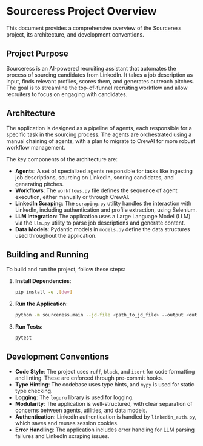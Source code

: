 # Sourceress Project Overview

This document provides a comprehensive overview of the Sourceress project, its architecture, and development conventions.

## Project Purpose

Sourceress is an AI-powered recruiting assistant that automates the process of sourcing candidates from LinkedIn. It takes a job description as input, finds relevant profiles, scores them, and generates outreach pitches. The goal is to streamline the top-of-funnel recruiting workflow and allow recruiters to focus on engaging with candidates.

## Architecture

The application is designed as a pipeline of agents, each responsible for a specific task in the sourcing process. The agents are orchestrated using a manual chaining of agents, with a plan to migrate to CrewAI for more robust workflow management.

The key components of the architecture are:

*   **Agents**: A set of specialized agents responsible for tasks like ingesting job descriptions, sourcing on LinkedIn, scoring candidates, and generating pitches.
*   **Workflows**: The `workflows.py` file defines the sequence of agent execution, either manually or through CrewAI.
*   **LinkedIn Scraping**: The `scraping.py` utility handles the interaction with LinkedIn, including authentication and profile extraction, using Selenium.
*   **LLM Integration**: The application uses a Large Language Model (LLM) via the `llm.py` utility to parse job descriptions and generate content.
*   **Data Models**: Pydantic models in `models.py` define the data structures used throughout the application.

## Building and Running

To build and run the project, follow these steps:

1.  **Install Dependencies**:
    ```bash
    pip install -e .[dev]
    ```

2.  **Run the Application**:
    ```bash
    python -m sourceress.main --jd-file <path_to_jd_file> --output <output_file_path>
    ```

3.  **Run Tests**:
    ```bash
    pytest
    ```

## Development Conventions

*   **Code Style**: The project uses `ruff`, `black`, and `isort` for code formatting and linting. These are enforced through pre-commit hooks.
*   **Type Hinting**: The codebase uses type hints, and `mypy` is used for static type checking.
*   **Logging**: The `loguru` library is used for logging.
*   **Modularity**: The application is well-structured, with clear separation of concerns between agents, utilities, and data models.
*   **Authentication**: LinkedIn authentication is handled by `linkedin_auth.py`, which saves and reuses session cookies.
*   **Error Handling**: The application includes error handling for LLM parsing failures and LinkedIn scraping issues.
